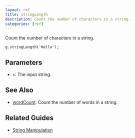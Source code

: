 ```yaml
---
layout: ref
title: stringLength
description: Count the number of characters in a string.
categories: [ref]
---
```

Count the number of characters in a string.

    g.stringLength('Hello');

## Parameters
- `s`: The input string.

## See Also
- [wordCount](/ref/wordCount.html): Count the number of words in a string.

## Related Guides
- [String Manipulation](/guide/string.html)
